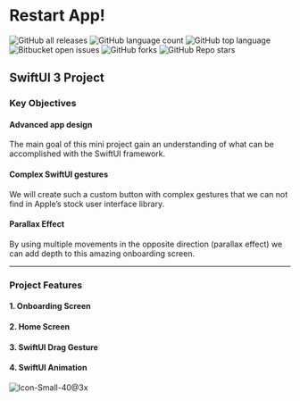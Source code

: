 # Restart App!

![GitHub all releases](https://img.shields.io/github/downloads/droptophop/iOS-pinch-app/total)
![GitHub language count](https://img.shields.io/github/languages/count/droptophop/iOS-pinch-app)
![GitHub top language](https://img.shields.io/github/languages/top/droptophop/iOS-pinch-app?color=yellow)
![Bitbucket open issues](https://img.shields.io/bitbucket/issues/droptophop/iOS-pinch-app)
![GitHub forks](https://img.shields.io/github/forks/droptophop/iOS-pinch-app?style=social)
![GitHub Repo stars](https://img.shields.io/github/stars/droptophop/iOS-pinch-app?style=social)

## SwiftUI 3 Project

### Key Objectives

#### Advanced app design
The main goal of this mini project gain an understanding of what can be accomplished with the SwiftUI framework.

#### Complex SwiftUI gestures
We will create such a custom button with complex gestures that we can not find in Apple’s stock user interface library.

#### Parallax Effect
By using multiple movements in the opposite direction (parallax effect) we can add depth to this amazing onboarding screen.

----

### Project Features

#### 1. Onboarding Screen

#### 2. Home Screen

#### 3. SwiftUI Drag Gesture

#### 4. SwiftUI Animation 

![Icon-Small-40@3x](https://user-images.githubusercontent.com/28074009/154856469-d23c2022-ef27-47d8-b46a-6a63e816eb2a.png)


